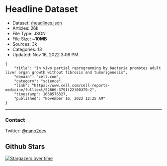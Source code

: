 # Headline Dataset

- Dataset: [/headlines.json](https://raw.githubusercontent.com/fwd/news/master/headlines.json) 
- Articles: 26k
- File Type: JSON
- File Size: ~**10MB**
- Sources: 3k
- Categories: 13
- Updated: Nov 16, 2022 3:06 PM

```
{
    "title": "In vivo partial reprogramming by bacteria promotes adult liver organ growth without fibrosis and tumorigenesis",
    "domain": "cell.com",
    "category": "science",
    "link": "https://www.cell.com/cell-reports-medicine/fulltext/S2666-3791(22)00379-2",
    "timestamp": 1668576327,
    "published": "November 16, 2022 12:25 AM"
}
```

---

### Contact 

Twitter: [@nano2dev](https://twitter.com/nano2dev)

## Github Stars

[![Stargazers over time](https://starchart.cc/fwd/news.svg)](https://starchart.cc/fwd/news)
